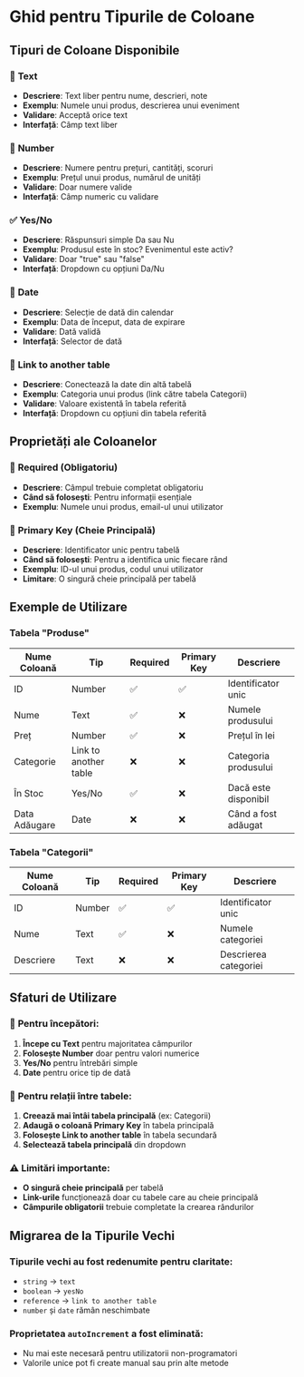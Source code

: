 <!-- @format -->

# Ghid pentru Tipurile de Coloane

## Tipuri de Coloane Disponibile

### 📝 **Text**

- **Descriere**: Text liber pentru nume, descrieri, note
- **Exemplu**: Numele unui produs, descrierea unui eveniment
- **Validare**: Acceptă orice text
- **Interfață**: Câmp text liber

### 🔢 **Number**

- **Descriere**: Numere pentru prețuri, cantități, scoruri
- **Exemplu**: Prețul unui produs, numărul de unități
- **Validare**: Doar numere valide
- **Interfață**: Câmp numeric cu validare

### ✅ **Yes/No**

- **Descriere**: Răspunsuri simple Da sau Nu
- **Exemplu**: Produsul este în stoc? Evenimentul este activ?
- **Validare**: Doar "true" sau "false"
- **Interfață**: Dropdown cu opțiuni Da/Nu

### 📅 **Date**

- **Descriere**: Selecție de dată din calendar
- **Exemplu**: Data de început, data de expirare
- **Validare**: Dată validă
- **Interfață**: Selector de dată

### 🔗 **Link to another table**

- **Descriere**: Conectează la date din altă tabelă
- **Exemplu**: Categoria unui produs (link către tabela Categorii)
- **Validare**: Valoare existentă în tabela referită
- **Interfață**: Dropdown cu opțiuni din tabela referită

## Proprietăți ale Coloanelor

### 🔴 **Required (Obligatoriu)**

- **Descriere**: Câmpul trebuie completat obligatoriu
- **Când să folosești**: Pentru informații esențiale
- **Exemplu**: Numele unui produs, email-ul unui utilizator

### 🔑 **Primary Key (Cheie Principală)**

- **Descriere**: Identificator unic pentru tabelă
- **Când să folosești**: Pentru a identifica unic fiecare rând
- **Exemplu**: ID-ul unui produs, codul unui utilizator
- **Limitare**: O singură cheie principală per tabelă

## Exemple de Utilizare

### Tabela "Produse"

| Nume Coloană  | Tip                   | Required | Primary Key | Descriere            |
| ------------- | --------------------- | -------- | ----------- | -------------------- |
| ID            | Number                | ✅       | ✅          | Identificator unic   |
| Nume          | Text                  | ✅       | ❌          | Numele produsului    |
| Preț          | Number                | ✅       | ❌          | Prețul în lei        |
| Categorie     | Link to another table | ❌       | ❌          | Categoria produsului |
| În Stoc       | Yes/No                | ✅       | ❌          | Dacă este disponibil |
| Data Adăugare | Date                  | ❌       | ❌          | Când a fost adăugat  |

### Tabela "Categorii"

| Nume Coloană | Tip    | Required | Primary Key | Descriere             |
| ------------ | ------ | -------- | ----------- | --------------------- |
| ID           | Number | ✅       | ✅          | Identificator unic    |
| Nume         | Text   | ✅       | ❌          | Numele categoriei     |
| Descriere    | Text   | ❌       | ❌          | Descrierea categoriei |

## Sfaturi de Utilizare

### 🎯 **Pentru începători:**

1. **Începe cu Text** pentru majoritatea câmpurilor
2. **Folosește Number** doar pentru valori numerice
3. **Yes/No** pentru întrebări simple
4. **Date** pentru orice tip de dată

### 🔗 **Pentru relații între tabele:**

1. **Creează mai întâi tabela principală** (ex: Categorii)
2. **Adaugă o coloană Primary Key** în tabela principală
3. **Folosește Link to another table** în tabela secundară
4. **Selectează tabela principală** din dropdown

### ⚠️ **Limitări importante:**

- **O singură cheie principală** per tabelă
- **Link-urile** funcționează doar cu tabele care au cheie principală
- **Câmpurile obligatorii** trebuie completate la crearea rândurilor

## Migrarea de la Tipurile Vechi

### Tipurile vechi au fost redenumite pentru claritate:

- `string` → `text`
- `boolean` → `yesNo`
- `reference` → `link to another table`
- `number` și `date` rămân neschimbate

### Proprietatea `autoIncrement` a fost eliminată:

- Nu mai este necesară pentru utilizatorii non-programatori
- Valorile unice pot fi create manual sau prin alte metode

